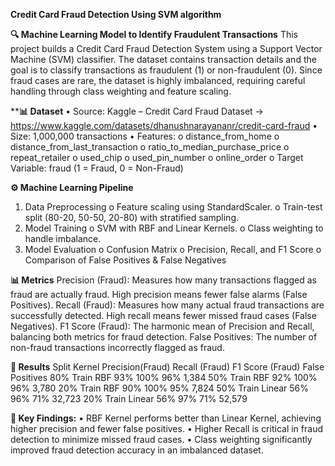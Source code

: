 **Credit Card Fraud Detection Using SVM algorithm**

**🔍 Machine Learning Model to Identify Fraudulent Transactions**
This project builds a Credit Card Fraud Detection System using a Support Vector Machine (SVM) classifier.
The dataset contains transaction details and the goal is to classify transactions as fraudulent (1) or non-fraudulent (0). Since fraud cases are rare, the dataset is highly imbalanced, requiring careful handling through class weighting and feature scaling.

****📊 Dataset**
•	Source: Kaggle – Credit Card Fraud Dataset -> https://www.kaggle.com/datasets/dhanushnarayananr/credit-card-fraud
•	Size: 1,000,000 transactions
•	Features: 
o	distance_from_home
o	distance_from_last_transaction
o	ratio_to_median_purchase_price
o	repeat_retailer
o	used_chip
o	used_pin_number
o	online_order
o	Target Variable: fraud (1 = Fraud, 0 = Non-Fraud)

**⚙️ Machine Learning Pipeline**
1.	Data Preprocessing
o	Feature scaling using StandardScaler.
o	Train-test split (80-20, 50-50, 20-80) with stratified sampling.
2.	Model Training
o	SVM with RBF and Linear Kernels.
o	Class weighting to handle imbalance.
3.	Model Evaluation
o	Confusion Matrix
o	Precision, Recall, and F1 Score
o	Comparison of False Positives & False Negatives

 **📊 Metrics**
Precision (Fraud): Measures how many transactions flagged as fraud are actually fraud. High precision means fewer false alarms (False Positives).
Recall (Fraud): Measures how many actual fraud transactions are successfully detected. High recall means fewer missed fraud cases (False Negatives).
F1 Score (Fraud): The harmonic mean of Precision and Recall, balancing both metrics for fraud detection.
False Positives: The number of non-fraud transactions incorrectly flagged as fraud.

**🚀 Results**
  Split     Kernel	  Precision(Fraud)  	Recall (Fraud)	  F1 Score (Fraud)  	False Positives
80% Train	  RBF	        93%	                    100%	            96%	                1,384
50% Train	  RBF	        92%	                    100%	            96%	                3,780
20% Train	  RBF	        90%	                    100%	            95%	                7,824
50% Train	  Linear	    56%	                    96%	              71%	                32,723
20% Train	  Linear	    56%	                    97%	              71%	                52,579

**📌 Key Findings:**
•	RBF Kernel performs better than Linear Kernel, achieving higher precision and fewer false positives.
•	Higher Recall is critical in fraud detection to minimize missed fraud cases.
•	Class weighting significantly improved fraud detection accuracy in an imbalanced dataset.

